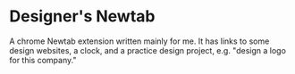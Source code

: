 # Designer's Newtab
A chrome Newtab extension written mainly for me. It has links to some design websites, a clock, and a practice design project, e.g. "design a logo for this company." 
